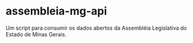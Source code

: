 # assembleia-mg-api
 Um script para consumir os dados abertos da Assembléia Legislativa do Estado de Minas Gerais.
